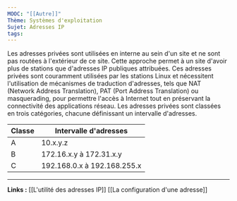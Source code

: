 ```yaml
---
MOOC: "[[Autre]]"
Thème: Systèmes d'exploitation
Sujet: Adresses IP
tags:
---
```


Les adresses privées sont utilisées en interne au sein d'un site et ne sont pas routées à l'extérieur de ce site. Cette approche permet à un site d'avoir plus de stations que d'adresses IP publiques attribuées. Ces adresses privées sont couramment utilisées par les stations Linux et nécessitent l'utilisation de mécanismes de traduction d'adresses, tels que NAT (Network Address Translation), PAT (Port Address Translation) ou masquerading, pour permettre l'accès à Internet tout en préservant la connectivité des applications réseau. Les adresses privées sont classées en trois catégories, chacune définissant un intervalle d'adresses.

| Classe | Intervalle d'adresses       |
| ------ | --------------------------- |
| A      | 10.x.y.z                    |
| B      | 172.16.x.y à 172.31.x.y     |
| C      | 192.168.0.x à 192.168.255.x |

---

**Links :**
[[L'utilité des adresses IP]]
[[La configuration d'une adresse]]

